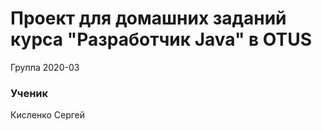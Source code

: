 ﻿# Проект для домашних заданий курса "Разработчик Java" в OTUS

Группа 2020-03

### Ученик
Кисленко Сергей

